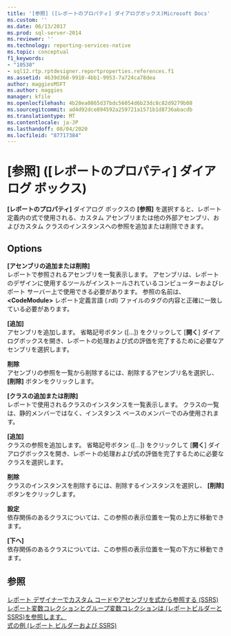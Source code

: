 ```yaml
---
title: '[参照] ([レポートのプロパティ] ダイアログボックス)Microsoft Docs'
ms.custom: ''
ms.date: 06/13/2017
ms.prod: sql-server-2014
ms.reviewer: ''
ms.technology: reporting-services-native
ms.topic: conceptual
f1_keywords:
- "10530"
- sql12.rtp.rptdesigner.reportproperties.references.f1
ms.assetid: 4639d368-9918-4bb1-9953-7a724ca78dea
author: maggiesMSFT
ms.author: maggies
manager: kfile
ms.openlocfilehash: 4b28ea0865d37bdc56054d6b23dc8c82d9279b08
ms.sourcegitcommit: ad4d92dce894592a259721a1571b1d8736abacdb
ms.translationtype: MT
ms.contentlocale: ja-JP
ms.lasthandoff: 08/04/2020
ms.locfileid: "87717384"
---
```

# <a name="report-properties-dialog-box-references"></a>[参照] ([レポートのプロパティ] ダイアログ ボックス)
  **[レポートのプロパティ]** ダイアログ ボックスの **[参照]** を選択すると、レポート定義内の式で使用される、カスタム アセンブリまたは他の外部アセンブリ、およびカスタム クラスのインスタンスへの参照を追加または削除できます。  
  
## <a name="options"></a>Options  
 **[アセンブリの追加または削除]**  
 レポートで参照されるアセンブリを一覧表示します。 アセンブリは、レポートのデザインに使用するツールがインストールされているコンピューターおよびレポート サーバー上で使用できる必要があります。 参照の名前は、 **\<CodeModule>** レポート定義言語 (.rdl) ファイルのタグの内容と正確に一致している必要があります。  
  
 **[追加]**  
 アセンブリを追加します。 省略記号ボタン ([...]) をクリックして [**開く**] ダイアログボックスを開き、レポートの処理および式の評価を完了するために必要なアセンブリを選択します。  
  
 **削除**  
 アセンブリの参照を一覧から削除するには、削除するアセンブリ名を選択し、 **[削除]** ボタンをクリックします。  
  
 **[クラスの追加または削除]**  
 レポートで使用されるクラスのインスタンスを一覧表示します。 クラスの一覧は、静的メンバーではなく、インスタンス ベースのメンバーでのみ使用されます。  
  
 **[追加]**  
 クラスの参照を追加します。 省略記号ボタン ([...]) をクリックして [**開く**] ダイアログボックスを開き、レポートの処理および式の評価を完了するために必要なクラスを選択します。  
  
 **削除**  
 クラスのインスタンスを削除するには、削除するインスタンスを選択し、 **[削除]** ボタンをクリックします。  
  
 **設定**  
 依存関係のあるクラスについては、この参照の表示位置を一覧の上方に移動できます。  
  
 **[下へ]**  
 依存関係のあるクラスについては、この参照の表示位置を一覧の下方に移動できます。  
  
## <a name="see-also"></a>参照  
 [レポート デザイナーでカスタム コードやアセンブリを式から参照する (SSRS)](report-design/custom-code-and-assembly-references-in-expressions-in-report-designer-ssrs.md)   
 [レポート変数コレクションとグループ変数コレクションは &#40;レポートビルダーと SSRS&#41;を参照します。](report-design/built-in-collections-report-and-group-variables-references-report-builder.md)   
 [式の例 (レポート ビルダーおよび SSRS)](report-design/expression-examples-report-builder-and-ssrs.md)  
  
  
